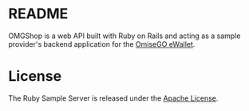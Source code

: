 # README

OMGShop is a web API built with Ruby on Rails and acting as a sample provider's backend application for the [OmiseGO eWallet](https://github.com/omisego/ewallet).

# License

The Ruby Sample Server is released under the [Apache License](https://www.apache.org/licenses/LICENSE-2.0).
